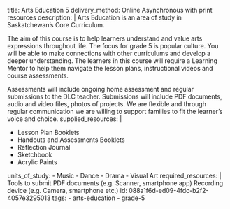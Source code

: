 title: Arts Education 5
delivery_method: Online Asynchronous with print resources
description: |
  Arts Education is an area of study in Saskatchewan’s Core Curriculum.
  
  The aim of this course is to help learners understand and value arts expressions throughout life. The focus for grade 5 is popular culture. You will be able to make connections with other curriculums and develop a deeper understanding. The learners in this course will require a Learning Mentor to help them navigate the lesson plans, instructional videos and course assessments.
  
  Assessments will include ongoing home assessment and regular submissions to the DLC teacher. Submissions will include PDF documents, audio and video files, photos of projects. We are flexible and through regular communication we are willing to support families to fit the learner’s voice and choice.
supplied_resources: |
  <ul>
  <li>Lesson Plan Booklets</li>
  <li>Handouts and Assessments Booklets</li>
  <li>Reflection Journal</li>
  <li>Sketchbook</li>
  <li>Acrylic Paints</li>
  </ul>
units_of_study:
  - Music
  - Dance
  - Drama
  - Visual Art
required_resources: |
  Tools to submit PDF documents (e.g. Scanner, smartphone app)
  Recording device (e.g. Camera, smartphone etc.)
id: 088a1f6d-ed09-4fdc-b2f2-4057e3295013
tags:
  - arts-education
  - grade-5
